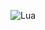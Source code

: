 ![Lua](https://img.shields.io/badge/lua-%232C2D72.svg?style=for-the-badge&logo=lua&logoColor=white)
